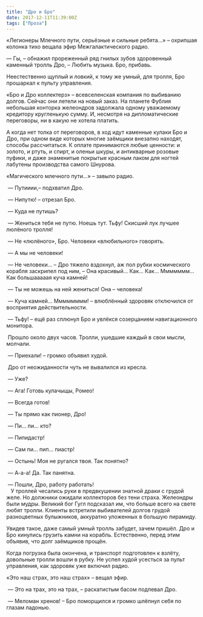 ```yaml
---
title: "Дро и Бро"
date: 2017-12-11T11:39:00Z
tags: ["Проза"]
---
```


«Легионеры Млечного пути, серьёзные и сильные ребята…» – охрипшая колонка тихо вещала эфир Межгалактического радио.

— Гы, – обнажил прореженный ряд гнилых зубов здоровенный каменный тролль Дро, – Любить музыка. Бро, прибавь.

Неестественно щуплый и ловкий, к тому же умный, для тролля, Бро прошаркал к пульту управления.

«Бро и Дро коллектерз» – всевселенская компания по выбиванию долгов. Сейчас они летели на новый заказ. На планете Фублия небольшая конторка желеондров задолжала одному уважаемому кредитору кругленькую сумму. И, несмотря на дипломатические переговоры, ни в какую не хотела платить.

А когда нет толка от переговоров, в ход идут каменные кулаки Бро и Дро, при одном виде которых многие заёмщики внезапно находят, способы рассчитаться. К оплате принимаются любые ценности: и золото, и ртуть, и спирт, и оленьи шкуры, и антикварные розовые пуфики, и даже знаменитые покрытые красным лаком для ногтей лабутены производства самого Шнурова.

«Магического млечного пути…» – завыло радио.

 — Путииии,– подхватил Дро.

 — Нипутю! – отрезал Бро.

 — Куда не путишь?

 — Жениться тебя не путю. Ноешь тут. Тьфу! Скисший лук лучшее люлёного тролля!

 — Не «люлёного», Бро. Человеки «влюбильного» говорять.

 — А мы не человеки!

 — Не человеки… – Дро тяжело вздохнул, аж пол рубки космического корабля заскрипел под ним, – Она красивый… Как… Как… Ммммммм… Как большааааая куча камней!

 — Ты не можешь на ней жениться! Она – человека!

 — Куча камней… Мммммммм! – влюблённый здоровяк отключился от восприятия действительности.

 — Тьфу! – ещё раз сплюнул Бро и увлёкся созерцанием навигационного монитора.

 Прошло около двух часов. Тролли, ушедшие каждый в свои мысли, молчали.

 — Приехали! – громко объявил худой.

 Дро от неожиданности чуть не вывалился из кресла.

 — Уже?

 — Ага! Готовь кулачыщы, Ромео!

 — Всегда готов!

 — Ты прямо как пионер, Дро!

 — Пи… пи… кто?

 — Пипидастр!

 — Сам пи… пип… пиастр!

 — Остынь! Моя не ругался твоя. Так понятно?

 — А-а-а! Да. Так панятна.

 — Пошли, Дро, работу работать!  
  
У троллей чесались руки в предвкушении знатной драки с грудой желе. Но должники ожидали коллекторов без тени страха. Желеондры были мудры. Великий бог Гугл подсказал им, что больше всего на свете любят тролли. Клиенты встретили выбивателей долгов грудой разноцветных булыжников, аккуратно уложенных в большую пирамиду.

Увидев такое, даже самый умный тролль забудет, зачем пришёл. Дро и Бро кинулись грузить камни на корабль. Естественно, перед этим объявив, что долг заёмщиков прощён.

Когда погрузка была окончена, и транспорт подготовлен к взлёту, довольные тролли вошли в рубку. Не успел худой усесться за пульт управления, как здоровяк уже включил радио.

«Это наш страх, это наш страх» – вещал эфир.

 — Это на трах, это на трах, – раскатистым басом подпевал Дро.

 — Меломан хренов! – Бро поморщился и громко шлёпнул себя по глазам ладонью.

